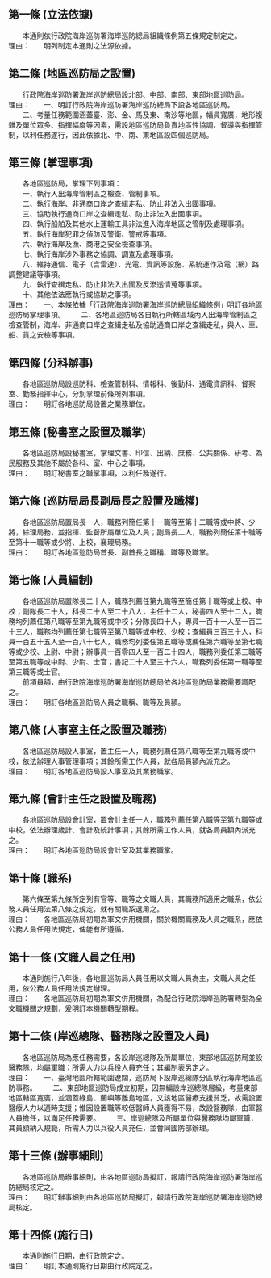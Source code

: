第一條 (立法依據)
-----------------
　　本通則依行政院海岸巡防署海岸巡防總局組織條例第五條規定制定之。  
理由：　　明列制定本通則之法源依據。

第二條 (地區巡防局之設置)
-------------------------
　　行政院海岸巡防署海岸巡防總局設北部、中部、南部、東部地區巡防局。  
理由：　　一、明訂行政院海岸巡防署海岸巡防總局下設各地區巡防局。
　　二、考量任務範圍涵蓋臺、澎、金、馬及東、南沙等地區，幅員寬廣，地形複雜及單位眾多、指揮幅度等因素，需設地區巡防局負責地區性協調、督導與指揮管制，以利任務遂行，因此依據北、中、南、東地區設四個巡防局。

第三條 (掌理事項)
-----------------
　　各地區巡防局，掌理下列事項：  
　　一、執行入出海岸管制區之檢查、管制事項。  
　　二、執行海岸、非通商口岸之查緝走私、防止非法入出國事項。  
　　三、協助執行通商口岸之查緝走私、防止非法入出國事項。  
　　四、執行船舶及其他水上運輸工具非法進入海岸地區之管制及處理事項。  
　　五、執行海岸犯罪之偵防及警衛、警戒等事項。  
　　六、執行海岸及漁、商港之安全檢查事項。  
　　七、執行海岸涉外事務之協調、調查及處理事項。  
　　八、維持通信、電子（含雷達）、光電、資訊等設施、系統運作及電（網）路調整建議等事項。  
　　九、執行查緝走私、防止非法入出國及反滲透情蒐等事項。  
　　十、其他依法應執行或協助之事項。  
理由：　　一、本條依據「行政院海岸巡防署海岸巡防總局組織條例」明訂各地區巡防局掌理事項。
　　二、各地區巡防局各自執行所轄區域內入出海岸管制區之檢查管制，海岸、非通商口岸之查緝走私及協助通商口岸之查緝走私，與人、車、船、貨之安檢等事項。

第四條 (分科辦事)
-----------------
　　各地區巡防局設巡防科、檢查管制科、情報科、後勤科、通電資訊科、督察室、勤務指揮中心，分別掌理前條所列事項。  
理由：　　明訂各地巡防局設置之業務單位。

第五條 (秘書室之設置及職掌)
---------------------------
　　各地區巡防局設秘書室，掌理文書、印信、出納、庶務、公共關係、研考、為民服務及其他不屬於各科、室、中心之事項。  
理由：　　明訂秘書室之職掌事項，以利任務遂行。

第六條 (巡防局局長副局長之設置及職權)
-------------------------------------
　　各地區巡防局置局長一人，職務列簡任第十一職等至第十二職等或中將、少將，綜理局務，並指揮、監督所屬單位及人員；副局長二人，職務列簡任第十職等至第十一職等或少將、上校，襄理局務。  
理由：　　明訂各地區巡防局首長、副首長之職稱、職等及職掌。

第七條 (人員編制)
-----------------
　　各地區巡防局置隊長二十人，職務列薦任第九職等至簡任第十職等或上校、中校；副隊長二十人，科長二十人至二十八人，主任十二人，秘書四人至十二人，職務均列薦任第八職等至第九職等或中校；分隊長四十人，專員一百十一人至一百二十三人，職務均列薦任第七職等至第八職等或中校、少校；查緝員三百三十人，科員一百五十五人至一百八十七人，職務均列委任第五職等或薦任第六職等至第七職等或少校、上尉、中尉；辦事員一百零四人至一百二十四人，職務列委任第三職等至第五職等或中尉、少尉、士官；書記二十人至三十六人，職務列委任第一職等至第三職等或士官。  
　　前項員額，由行政院海岸巡防署海岸巡防總局依各地區巡防局業務需要調配之。  
理由：　　明訂各地區巡防局人員之職稱、職等及員額。

第八條 (人事室主任之設置及職務)
-------------------------------
　　各地區巡防局設人事室，置主任一人，職務列薦任第八職等至第九職等或中校，依法辦理人事管理事項；其餘所需工作人員，就各局員額內派充之。  
理由：　　明訂各地區巡防局設人事室及其業務職掌。

第九條 (會計主任之設置及職務)
-----------------------------
　　各地區巡防局設會計室，置會計主任一人，職務列薦任第八職等至第九職等或中校，依法辦理歲計、會計及統計事項；其餘所需工作人員，就各局員額內派充之。  
理由：　　明訂各地區巡防局設會計室及其業務職掌。

第十條 (職系)
-------------
　　第六條至第九條所定列有官等、職等之文職人員，其職務所適用之職系，依公務人員任用法第八條之規定，就有關職系選用之。  
理由：　　各地區巡防局初期為軍文併用機關，關於機關職務及人員之職系，應依公務人員任用法規定，俾能有所遵循。

第十一條 (文職人員之任用)
-------------------------
　　本通則施行八年後，各地區巡防局人員任用以文職人員為主，文職人員之任用，依公務人員任用法規定辦理。  
理由：　　各地區巡防局初期為軍文併用機關，為配合行政院海岸巡防署轉型為全文職機關之規劃，爰明訂本機關轉型期程。

第十二條 (岸巡總隊、醫務隊之設置及人員)
---------------------------------------
　　各地區巡防局為應任務需要，各設岸巡總隊及所屬單位，東部地區巡防局並設醫務隊，均屬軍職；所需人力以兵役人員充任；其編制表另定之。  
理由：　　一、臺灣地區所轄範圍遼闊，巡防局下設岸巡總隊分區執行海岸地區巡防事務。
　　二、東部地區巡防局成立初期，因無編設岸巡總隊層級，考量東部地區轄區寬廣，並涵蓋綠島、蘭嶼等離島地區，又該地區醫療支援貧乏，故需設置醫療人力以適時支援；惟因設置職等較低醫師人員獲得不易，故設醫務隊，由軍醫人員擔任，以滿足任務需要。
　　三、岸巡總隊及所屬單位與醫務隊均屬軍職，其員額納入規範，所需人力以兵役人員充任，並會同國防部辦理。

第十三條 (辦事細則)
-------------------
　　各地區巡防局辦事細則，由各地區巡防局擬訂，報請行政院海岸巡防署海岸巡防總局核定之。  
理由：　　明訂辦事細則由各地區巡防局擬訂，報請行政院海岸巡防署海岸巡防總局核定。

第十四條 (施行日)
-----------------
　　本通則施行日期，由行政院定之。  
理由：　　明訂本通則施行日期由行政院定之。